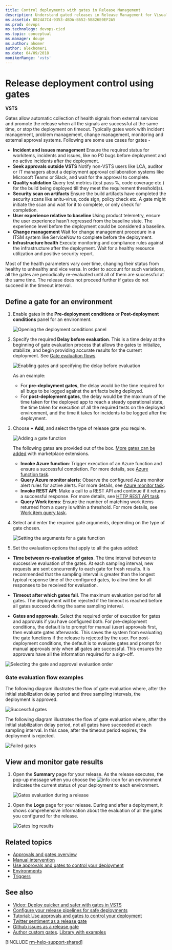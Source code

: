 ```yaml
---
title: Control deployments with gates in Release Management
description: Understand gated releases in Release Management for Visual Studio Team Services (VSTS) and Team Foundation Server (TFS)
ms.assetid: 0824A7C4-9353-4BDA-B652-5B826E0EF2A5
ms.prod: devops
ms.technology: devops-cicd
ms.topic: conceptual
ms.manager: douge
ms.author: ahomer
author: alexhomer1
ms.date: 04/09/2018
monikerRange: 'vsts'
---
```


# Release deployment control using gates 

**VSTS**

Gates allow automatic collection of health signals from external services and promote the release when all the signals are successful at the same time, or stop the deployment on timeout. 
Typically gates work with incident management, problem management, change management, monitoring and external approval systems. 
Following are some use cases for gates -

  * **Incident and issues management** Ensure the required status for workitems, incidents and issues, like no P0 bugs before deployment and no active incidents after the deployment. 
  * **Seek approvals outside VSTS** Notify non-VSTS users like LCA, auditor or IT managers about a deployment approval collaboration systems like Microsoft Teams or Slack, and wait for the approval to complete.
  * **Quality validation** Query test metrics (test pass %, code coverage etc.) for the build being deployed till they meet the requirement threshold(s).
  * **Security scan on artifacts** Ensure the build artifacts have completed the security scans like anitu-virus, code sign, policy check etc. A gate might initiate the scan and wait for it to complete, or only check for completion.
  * **User experience relative to baseline** Using product telemetry, ensure the user experience hasn't regressed from the baseline state. The experience level before the deployment could be considered a baseline.
  * **Change management** Wait for change management procedure in a ITSM system like ServiceNow to complete before the deployment.
  * **Infrastructure health** Execute monitoring and compliance rules against the infrastructure after the deployment. Wait for a healthy resource utilization and positive security report.  

Most of the health parameters vary over time, changing their status from healthy to unhealthy and vice versa. 
In order to account for such variations, all the gates are periodically re-evaluated until all of them are successful at the same time. 
The release does not proceed further if gates do not succeed in the timeout interval.

## Define a gate for an environment

1. Enable gates in the **Pre-deployment conditions** or **Post-deployment conditions** panel for an environment. 

   ![Opening the deployment conditions panel](_img/gated-releases-01.png)

1. Specify the required **Delay before evaluation**. This is a time delay at the beginning of gate evaluation 
   process that allows the gates to initialize, stabilize, and begin providing accurate results
   for the current deployment. See [Gate evaluation flows](#eval-examples).

   ![Enabling gates and specifying the delay before evaluation](_img/gated-releases-01a.png)

   As an example:

   * For **pre-deployment gates**, the delay would be the time required for all bugs to be logged
     against the artifacts being deployed.  
   * For **post-deployment gates**, the delay would be the maximum of the time taken for the deployed app
     to reach a steady operational state, the time taken for execution of all the required tests on
     the deployed environment, and the time it takes for incidents to be logged after the deployment.<p />

1. Choose **+ Add**, and select the type of release gate you require.

   ![Adding a gate function](_img/AddGates.png)

   The following gates are provided out of the box. [More gates can be added](https://github.com/Microsoft/vsts-tasks/blob/master/docs/authoring/gates.md) with marketplace extensions.

   * **Invoke Azure function**: Trigger execution of an Azure function and ensure a successful completion.
     For more details, see [Azure function task](../../../../tasks/utility/azure-function.md).
   * **Query Azure monitor alerts**: Observe the configured Azure monitor alert rules for active alerts.
     For more details, see [Azure monitor task](../../../../tasks/utility/azure-monitor.md).
   * **Invoke REST API**: Make a call to a REST API and continue if it returns a successful response.
     For more details, see [HTTP REST API task](../../../../tasks/utility/http-rest-api.md).
   * **Query Work items**: Ensure the number of matching work items returned from a query is within a threshold.
     For more details, see [Work item query task](../../../../tasks/utility/work-item-query.md).
   
1. Select and enter the required gate arguments, depending on the type of gate chosen.

   ![Setting the arguments for a gate function](_img/Queryworkitems.png)

1.  Set the evaluation options that apply to all the gates added:

   * **Time between re-evaluation of gates**. The time interval between to successive evaluation of 
     the gates. At each sampling interval, new requests are sent concurrently to each gate
     for fresh results. It is recommended that the sampling interval is greater than the longest
     typical response time of the configured gates, to allow time for all responses to be received for evaluation.     

   * **Timeout after which gates fail**. The maximum evaluation period for all gates. 
     The deployment will be rejected if the timeout is reached before all gates succeed during the same sampling interval. 

   * **Gates and approvals**. Select the required order of execution for gates and approvals if you have configured both.
     For pre-deployment conditions, the default is to prompt for manual (user) approvals first, then evaluate gates afterwards.
     This saves the system from evaluating the gate functions if the release is rejected by the user. 
     For post-deployment conditions, the default is to evaluate gates and prompt for manual approvals only when all gates are successful.
     This ensures the approvers have all the information required for a sign-off. 

   ![Selecting the gate and approval evaluation order](_img/gated-releases-04.png)
   
### Gate evaluation flow examples

<a name="eval-examples"></a>The following diagram illustrates the flow of gate evaluation where, after the
initial stabilization delay period and three sampling intervals, the deployment is approved.

![Successful gates](_img/gate-results-pass.png)

The following diagram illustrates the flow of gate evaluation where, after the
initial stabilization delay period, not all gates have succeeded at each sampling interval. In
this case, after the timeout period expires, the deployment is rejected.

![Failed gates](_img/gate-results-fail.png)

## View and monitor gate results
 
1. Open the **Summary** page for your release. As the release executes, the pop-up message when you choose
   the ![info](_img/info-icon.png) icon for an environment indicates the current status of your deployment to each environment.

   ![Gates evaluation during a release](_img/WaitingonDelaybeforeEvaluation.png)

1. Open the **Logs** page for your release. During and after a deployment, it shows comprehensive information
about the evaluation of all the gates you configured for the release.

   ![Gates log results ](_img/LogsPage.png)

## Related topics

* [Approvals and gates overview](index.md)
* [Manual intervention](../../../../tasks/utility/manual-intervention.md)
* [Use approvals and gates to control your deployment](../../../../actions/deploy-using-approvals.md)
* [Environments](../environments.md)
* [Triggers](../triggers.md)

## See also

* [Video: Deploy quicker and safer with gates in VSTS](https://channel9.msdn.com/Events/Connect/2017/T181)
* [Configure your release pipelines for safe deployments](https://blogs.msdn.microsoft.com/visualstudioalm/2017/04/24/configuring-your-release-pipelines-for-safe-deployments/)
* [Tutorial: Use approvals and gates to control your deployment](../../../../actions/deploy-using-approvals.md)
* [Twitter sentiment as a release gate](https://blogs.msdn.microsoft.com/bharry/2017/12/15/twitter-sentiment-as-a-release-gate/)
* [Github issues as a release gate](https://www.visualstudiogeeks.com/DevOps/github-issues-as-deployment-gate-in-vsts-rm)
* [Author custom gates](https://github.com/Microsoft/vsts-tasks/blob/master/docs/authoring/gates.md). [Library with examples](https://github.com/Microsoft/vsts-rm-extensions/tree/master/ServerTaskHelper/DistributedTask.ServerTask.Remote.Common) 


[!INCLUDE [rm-help-support-shared](../../../../_shared/rm-help-support-shared.md)]
